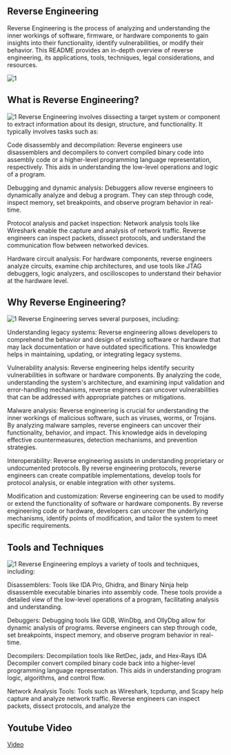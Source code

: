 ## Reverse Engineering
Reverse Engineering is the process of analyzing and understanding the inner workings of software, firmware, or hardware components to gain insights into their functionality, identify vulnerabilities, or modify their behavior. This README provides an in-depth overview of reverse engineering, its applications, tools, techniques, legal considerations, and resources.

![1](https://th.bing.com/th/id/OIP.KJpNwArhqtNMupO_YRvoEgHaE2?pid=ImgDet&rs=1)

## What is Reverse Engineering?

![1](https://th.bing.com/th/id/OIP.65zrctvy1uKmNb_FUUSJrAHaHa?pid=ImgDet&rs=1)
Reverse Engineering involves dissecting a target system or component to extract information about its design, structure, and functionality. It typically involves tasks such as:

Code disassembly and decompilation: Reverse engineers use disassemblers and decompilers to convert compiled binary code into assembly code or a higher-level programming language representation, respectively. This aids in understanding the low-level operations and logic of a program.

Debugging and dynamic analysis: Debuggers allow reverse engineers to dynamically analyze and debug a program. They can step through code, inspect memory, set breakpoints, and observe program behavior in real-time.

Protocol analysis and packet inspection: Network analysis tools like Wireshark enable the capture and analysis of network traffic. Reverse engineers can inspect packets, dissect protocols, and understand the communication flow between networked devices.

Hardware circuit analysis: For hardware components, reverse engineers analyze circuits, examine chip architectures, and use tools like JTAG debuggers, logic analyzers, and oscilloscopes to understand their behavior at the hardware level.

## Why Reverse Engineering?
![1](https://th.bing.com/th/id/OIP.7i4r1AndrT-dm9xia9EWiQHaE7?pid=ImgDet&rs=1)
Reverse Engineering serves several purposes, including:

Understanding legacy systems: Reverse engineering allows developers to comprehend the behavior and design of existing software or hardware that may lack documentation or have outdated specifications. This knowledge helps in maintaining, updating, or integrating legacy systems.

Vulnerability analysis: Reverse engineering helps identify security vulnerabilities in software or hardware components. By analyzing the code, understanding the system's architecture, and examining input validation and error-handling mechanisms, reverse engineers can uncover vulnerabilities that can be addressed with appropriate patches or mitigations.

Malware analysis: Reverse engineering is crucial for understanding the inner workings of malicious software, such as viruses, worms, or Trojans. By analyzing malware samples, reverse engineers can uncover their functionality, behavior, and impact. This knowledge aids in developing effective countermeasures, detection mechanisms, and prevention strategies.

Interoperability: Reverse engineering assists in understanding proprietary or undocumented protocols. By reverse engineering protocols, reverse engineers can create compatible implementations, develop tools for protocol analysis, or enable integration with other systems.

Modification and customization: Reverse engineering can be used to modify or extend the functionality of software or hardware components. By reverse engineering code or hardware, developers can uncover the underlying mechanisms, identify points of modification, and tailor the system to meet specific requirements.

## Tools and Techniques
![1](https://th.bing.com/th/id/OIP.GuXp_VkmlpAYn-ONrJQ27wHaHa?pid=ImgDet&rs=1)
Reverse Engineering employs a variety of tools and techniques, including:

Disassemblers: Tools like IDA Pro, Ghidra, and Binary Ninja help disassemble executable binaries into assembly code. These tools provide a detailed view of the low-level operations of a program, facilitating analysis and understanding.

Debuggers: Debugging tools like GDB, WinDbg, and OllyDbg allow for dynamic analysis of programs. Reverse engineers can step through code, set breakpoints, inspect memory, and observe program behavior in real-time.

Decompilers: Decompilation tools like RetDec, jadx, and Hex-Rays IDA Decompiler convert compiled binary code back into a higher-level programming language representation. This aids in understanding program logic, algorithms, and control flow.

Network Analysis Tools: Tools such as Wireshark, tcpdump, and Scapy help capture and analyze network traffic. Reverse engineers can inspect packets, dissect protocols, and analyze the

## Youtube Video
[Video](yt.com)
